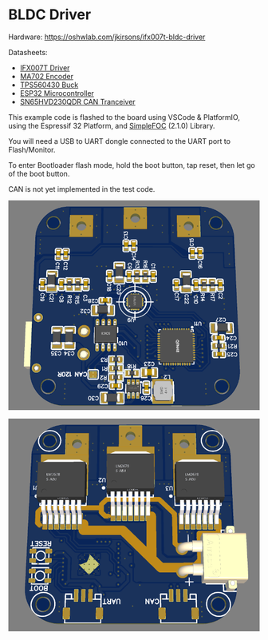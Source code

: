 # BLDC Driver

Hardware: https://oshwlab.com/jkirsons/ifx007t-bldc-driver

Datasheets:
* [IFX007T Driver](https://www.infineon.com/dgdl/Infineon-IFX007T-DS-v01_00-EN.pdf?fileId=5546d46265f064ff0166433484070b75)
* [MA702 Encoder](https://www.monolithicpower.com/en/documentview/productdocument/index/version/2/document_type/Datasheet/lang/en/sku/MA702/document_id/3561)
* [TPS560430 Buck](https://www.ti.com/lit/ds/symlink/tps560430.pdf)
* [ESP32 Microcontroller](https://www.espressif.com/sites/default/files/documentation/esp32-pico-v3_datasheet_en.pdf)
* [SN65HVD230QDR CAN Tranceiver](https://www.ti.com/lit/ds/symlink/sn65hvd230q.pdf)

This example code is flashed to the board using VSCode & PlatformIO, using the Espressif 32 Platform, and [SimpleFOC](https://simplefoc.com) (2.1.0) Library.

You will need a USB to UART dongle connected to the UART port to Flash/Monitor.

To enter Bootloader flash mode, hold the boot button, tap reset, then let go of the boot button.


CAN is not yet implemented in the test code.

![PCB Image](/images/PCB-Front.png)

![PCB Image 2](/images/PCB-Back.png)


